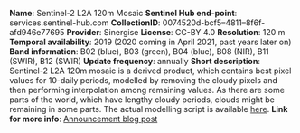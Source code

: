 **Name**: Sentinel-2 L2A 120m Mosaic
**Sentinel Hub end-point**: services.sentinel-hub.com
**CollectionID**: 0074520d-bcf5–4811–8f6f-afd946e77695
**Provider**: Sinergise
**License**: CC-BY 4.0
**Resolution**: 120 m
**Temporal availability**: 2019 (2020 coming in April 2021, past years later on)
**Band information**: B02 (blue), B03 (green), B04 (blue), B08 (NIR), B11 (SWIR), B12 (SWIR)
**Update frequency**: annually
**Short description**: Sentinel-2 L2A 120m mosaic is a derived product, which contains best pixel values for 10-daily periods, modelled by removing the cloudy pixels and then performing interpolation among remaining values. As there are some parts of the world, which have lengthy cloudy periods, clouds might be remaining in some parts. The actual modelling script is available [here](https://sentinel-hub.github.io/custom-scripts/sentinel-2/interpolated_time_series/). 
**Link for more info**: [Announcement blog post](https://medium.com/p/20f3b5de846e)







